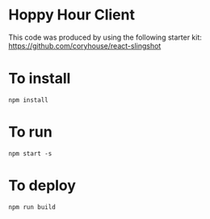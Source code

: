 # Hoppy Hour Client

This code was produced by using the following starter kit: https://github.com/coryhouse/react-slingshot


# To install
```
npm install
```

# To run
```
npm start -s
```

# To deploy
```
npm run build
```
